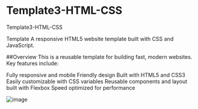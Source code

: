 # Template3-HTML-CSS
Template3-HTML-CSS

Template A responsive HTML5 website template built with CSS and JavaScript.

##Overview
This is a reusable template for building fast, modern websites. Key features include:

Fully responsive and mobile
Friendly design Built with HTML5 and CSS3 Easily customizable with CSS variables 
Reusable components and layout built with Flexbox 
Speed optimized for performance




![image](https://github.com/babdellghani/Template3-HTML-CSS/assets/143917624/84861f07-20f5-465f-9018-72b48333d330)
